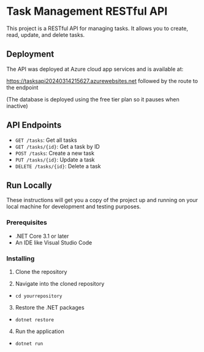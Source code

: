 # Task Management RESTful API

This project is a RESTful API for managing tasks. It allows you to create, read, update, and delete tasks.

## Deployment

The API was deployed at Azure cloud app services and is available at:

https://tasksapi20240314215627.azurewebsites.net followed by the route to the endpoint

(The database is deployed using the free tier plan so it pauses when inactive)

## API Endpoints

- `GET /tasks`: Get all tasks
- `GET /tasks/{id}`: Get a task by ID
- `POST /tasks`: Create a new task
- `PUT /tasks/{id}`: Update a task
- `DELETE /tasks/{id}`: Delete a task

## Run Locally

These instructions will get you a copy of the project up and running on your local machine for development and testing purposes.

### Prerequisites

- .NET Core 3.1 or later
- An IDE like Visual Studio Code

### Installing

1. Clone the repository

2. Navigate into the cloned repository

 - `cd yourrepository`

3. Restore the .NET packages

-  `dotnet restore`

4. Run the application

-  `dotnet run`
